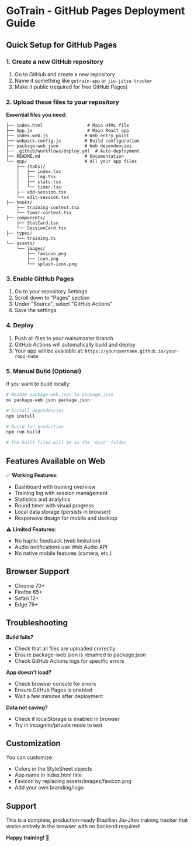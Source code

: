 # GoTrain - GitHub Pages Deployment Guide

## Quick Setup for GitHub Pages

### 1. Create a new GitHub repository
1. Go to GitHub and create a new repository
2. Name it something like `gotrain-app` or `jiu-jitsu-tracker`
3. Make it public (required for free GitHub Pages)

### 2. Upload these files to your repository

**Essential files you need:**
```
├── index.html                 # Main HTML file
├── App.js                     # Main React app
├── index.web.js              # Web entry point
├── webpack.config.js         # Build configuration
├── package-web.json          # Web dependencies
├── .github/workflows/deploy.yml  # Auto-deployment
├── README.md                 # Documentation
└── app/                      # All your app files
    ├── (tabs)/
    │   ├── index.tsx
    │   ├── log.tsx
    │   ├── stats.tsx
    │   └── timer.tsx
    ├── add-session.tsx
    └── edit-session.tsx
├── hooks/
    ├── training-context.tsx
    └── timer-context.tsx
├── components/
    ├── StatCard.tsx
    └── SessionCard.tsx
├── types/
    └── training.ts
└── assets/
    └── images/
        ├── favicon.png
        ├── icon.png
        └── splash-icon.png
```

### 3. Enable GitHub Pages
1. Go to your repository Settings
2. Scroll down to "Pages" section
3. Under "Source", select "GitHub Actions"
4. Save the settings

### 4. Deploy
1. Push all files to your main/master branch
2. GitHub Actions will automatically build and deploy
3. Your app will be available at: `https://yourusername.github.io/your-repo-name`

### 5. Manual Build (Optional)
If you want to build locally:

```bash
# Rename package-web.json to package.json
mv package-web.json package.json

# Install dependencies
npm install

# Build for production
npm run build

# The built files will be in the 'dist' folder
```

## Features Available on Web

✅ **Working Features:**
- Dashboard with training overview
- Training log with session management
- Statistics and analytics
- Round timer with visual progress
- Local data storage (persists in browser)
- Responsive design for mobile and desktop

⚠️ **Limited Features:**
- No haptic feedback (web limitation)
- Audio notifications use Web Audio API
- No native mobile features (camera, etc.)

## Browser Support
- Chrome 70+
- Firefox 65+
- Safari 12+
- Edge 79+

## Troubleshooting

**Build fails?**
- Check that all files are uploaded correctly
- Ensure package-web.json is renamed to package.json
- Check GitHub Actions logs for specific errors

**App doesn't load?**
- Check browser console for errors
- Ensure GitHub Pages is enabled
- Wait a few minutes after deployment

**Data not saving?**
- Check if localStorage is enabled in browser
- Try in incognito/private mode to test

## Customization

You can customize:
- Colors in the StyleSheet objects
- App name in index.html title
- Favicon by replacing assets/images/favicon.png
- Add your own branding/logo

## Support

This is a complete, production-ready Brazilian Jiu-Jitsu training tracker that works entirely in the browser with no backend required!

**Happy training! 🥋**